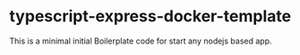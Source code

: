 # typescript-express-docker-template
This is a minimal initial Boilerplate code for start any nodejs based app.

